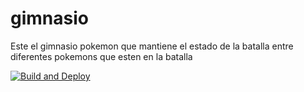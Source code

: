 # gimnasio
Este el gimnasio pokemon que mantiene el estado de la batalla entre diferentes pokemons que esten en la batalla

[![Build and Deploy](https://github.com/punkam23/gimnasio/actions/workflows/main.yml/badge.svg)](https://github.com/punkam23/gimnasio/actions/workflows/main.yml)